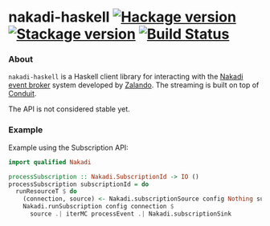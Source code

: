 # nakadi-haskell [![Hackage version](https://img.shields.io/hackage/v/nakadi-haskell.svg?label=Hackage)](https://hackage.haskell.org/package/nakadi-haskell) [![Stackage version](https://www.stackage.org/package/nakadi-haskell/badge/lts?label=Stackage)](https://www.stackage.org/package/nakadi-haskell) [![Build Status](https://travis-ci.org/mtesseract/nakadi-haskell.svg?branch=master)](https://travis-ci.org/mtesseract/nakadi-haskell)

### About

`nakadi-haskell` is a Haskell client library for interacting with the
[Nakadi event broker](https://zalando.github.io/nakadi/) system
developed by [Zalando](https://github.com/zalando). The streaming is
built on top of [Conduit](https://haskell-lang.org/library/conduit).

The API is not considered stable yet.

### Example

Example using the Subscription API:

```haskell
import qualified Nakadi

processSubscription :: Nakadi.SubscriptionId -> IO ()
processSubscription subscriptionId = do
  runResourceT $ do
    (connection, source) <- Nakadi.subscriptionSource config Nothing subscriptionId
    Nakadi.runSubscription config connection $
      source .| iterMC processEvent .| Nakadi.subscriptionSink
```
